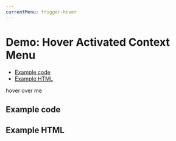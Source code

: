 ```yaml
---
currentMenu: trigger-hover  
---
```


# Demo: Hover Activated Context Menu


<!-- START doctoc generated TOC please keep comment here to allow auto update -->
<!-- DON'T EDIT THIS SECTION, INSTEAD RE-RUN doctoc TO UPDATE -->


- [Example code](#example-code)
- [Example HTML](#example-html)

<!-- END doctoc generated TOC please keep comment here to allow auto update -->

<span class="context-menu-one btn btn-neutral">hover over me</span>

## Example code

<script type="text/javascript" class="showcase">
$(function(){
    $.contextMenu({
        selector: '.context-menu-one', 
        trigger: 'hover',
        delay: 500,
        callback: function(e, key, opt, root) {
            var m = "clicked: " + key;
            window.console && console.log(m) || alert(m); 
        },
        items: {
            "edit": {name: "Edit", icon: "edit"},
            "cut": {name: "Cut", icon: "cut"},
            "copy": {name: "Copy", icon: "copy"},
            "paste": {name: "Paste", icon: "paste"},
            "delete": {name: "Delete", icon: "delete"},
            "sep1": "---------",
            "quit": {name: "Quit", icon: function(e, $element, key, item, opt, root){ return 'context-menu-icon context-menu-icon-quit'; }}
        }
    });
});
</script>

## Example HTML
<div style="display:none;" class="showcase" data-showcase-import=".context-menu-one"></div>